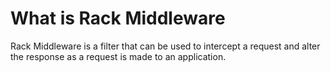 ---
---
# What is Rack Middleware

Rack Middleware is a filter that can be used to intercept a request and alter the response as a request is made to an application.

